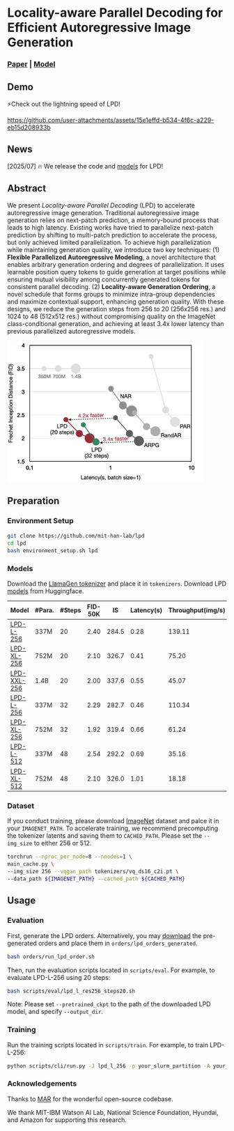 # Locality-aware Parallel Decoding for Efficient Autoregressive Image Generation

### [Paper](https://arxiv.org/abs/2507.01957) | [Model](https://huggingface.co/collections/mit-han-lab/lpd-68658dde87750bacd791e91c)

## Demo

⚡️Check out the lightning speed of LPD!

https://github.com/user-attachments/assets/15e1effd-b534-4f6c-a229-eb15d208933b


## News

\[2025/07\] 🔥 We release the code and [models](https://huggingface.co/collections/mit-han-lab/lpd-68658dde87750bacd791e91c) for LPD!

## Abstract

We present *Locality-aware Parallel Decoding* (LPD) to accelerate autoregressive image generation. Traditional autoregressive image generation relies on next-patch prediction, a memory-bound process that leads to high latency. Existing works have tried to parallelize next-patch prediction by shifting to multi-patch prediction to accelerate the process, but only achieved limited parallelization. To achieve high parallelization while maintaining generation quality, we introduce two key techniques: (1) **Flexible Parallelized Autoregressive Modeling**, a novel architecture that enables arbitrary generation ordering and degrees of parallelization. It uses learnable position query tokens to guide generation at target positions while ensuring mutual visibility among concurrently generated tokens for consistent parallel decoding. (2) **Locality-aware Generation Ordering**, a novel schedule that forms groups to minimize intra-group dependencies and maximize contextual support, enhancing generation quality. With these designs, we reduce the generation steps from 256 to 20 (256x256 res.) and 1024 to 48 (512x512 res.) without compromising quality on the ImageNet class-conditional generation, and achieving at least 3.4x lower latency than previous parallelized autoregressive models.

<p align="left">
    <img src="assets/speedup.png"  width="450">
</p>

## Preparation

### Environment Setup

```bash
git clone https://github.com/mit-han-lab/lpd
cd lpd
bash environment_setup.sh lpd
```

### Models

Download the [LlamaGen tokenizer](https://huggingface.co/FoundationVision/LlamaGen/resolve/main/vq_ds16_c2i.pt) and  place it in ```tokenizers```. Download LPD [models](https://huggingface.co/collections/mit-han-lab/lpd-68658dde87750bacd791e91c) from Huggingface.

| Model                                                          | #Para. | #Steps  | FID-50K | IS              | Latency(s)  | Throughput(img/s) |
|----------------------------------------------------------------|---------|---------|---------|-----------------|-------------|-------------------|
| [LPD-L-256](https://huggingface.co/mit-han-lab/lpd_l_256/tree/main)      | 337M    | 20      | 2.40    | 284.5           |    0.28     |     139.11        |
| [LPD-XL-256](https://huggingface.co/mit-han-lab/lpd_xl_256/tree/main)    | 752M    | 20      | 2.10    | 326.7           |    0.41     |     75.20         |
| [LPD-XXL-256](https://huggingface.co/mit-han-lab/lpd_xxl_256/tree/main)  | 1.4B    | 20      | 2.00    | 337.6           |    0.55     |     45.07         |
| [LPD-L-256](https://huggingface.co/mit-han-lab/lpd_l_256/tree/main)      | 337M    | 32      | 2.29    | 282.7           |    0.46     |     110.34        |
| [LPD-XL-256](https://huggingface.co/mit-han-lab/lpd_xl_256/tree/main)    | 752M    | 32      | 1.92    | 319.4           |    0.66     |     61.24         |
| [LPD-L-512](https://huggingface.co/mit-han-lab/lpd_l_512/tree/main)      | 337M    | 48      | 2.54    | 292.2           |    0.69     |     35.16         |
| [LPD-XL-512](https://huggingface.co/mit-han-lab/lpd_xl_512/tree/main)    | 752M    | 48      | 2.10    | 326.0           |    1.01     |     18.18         |


### Dataset

If you conduct training, please download [ImageNet](http://image-net.org/download) dataset and palce it in your ```IMAGENET_PATH```. To accelerate training, we recommend precomputing the tokenizer latents and saving them to ```CACHED_PATH```. Please set the ```--img_size``` to either 256 or 512.

```bash
torchrun --nproc_per_node=8 --nnodes=1 \
main_cache.py \
--img_size 256 --vqgan_path tokenizers/vq_ds16_c2i.pt \
--data_path ${IMAGENET_PATH} --cached_path ${CACHED_PATH}
```

<!-- [Download](https://huggingface.co/datasets/Efficient-Large-Model/imagenet-llamagen-cache) the pre-cached llamagen discrete tokens for ImageNet. Then unzip：

```
tar -xvf imagenet_llamagen_cache.tar -C /your-local-path/imagenet_llamagen_cache
``` -->

## Usage

### Evaluation 

First, generate the LPD orders. Alternatively, you may [download](https://huggingface.co/mit-han-lab/lpd_orders/tree/main) the pre-generated orders and place them in ```orders/lpd_orders_generated```.

```bash
bash orders/run_lpd_order.sh
```

Then, run the evaluation scripts located in ```scripts/eval```. For example, to evaluate LPD-L-256 using 20 steps:

```bash
bash scripts/eval/lpd_l_res256_steps20.sh
```

Note: Please set ```--pretrained_ckpt``` to the path of the downloaded LPD model, and specify ```--output_dir```.

### Training

Run the training scripts located in ```scripts/train```. For example, to train LPD-L-256:

```bash
python scripts/cli/run.py -J lpd_l_256 -p your_slurm_partition -A your_slurm_account -N 4 bash scripts/train/lpd_l_256.sh 
```

### Acknowledgements

Thanks to [MAR](https://github.com/LTH14/mar/tree/main) for the wonderful open-source codebase.

We thank MIT-IBM Watson AI Lab, National Science Foundation, Hyundai, and Amazon for supporting this research.
